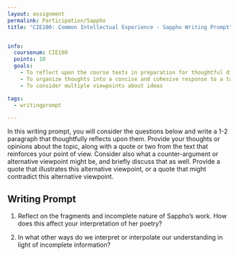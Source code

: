 ```yaml
---
layout: assignment
permalink: Participation/Sappho
title: "CIE100: Common Intellectual Experience - Sappho Writing Prompt"


info:
  coursenum: CIE100
  points: 10
  goals:
    - To reflect upon the course texts in preparation for thoughtful discussion
    - To organize thoughts into a concise and cohesive response to a targeted question
    - To consider multiple viewpoints about ideas

tags:
  - writingprompt

---
```


In this writing prompt, you will consider the questions below and write a 1-2 paragraph that thoughtfully reflects upon them.  Provide your thoughts or opinions about the topic, along with a quote or two from the text that reinforces your point of view.  Consider also what a counter-argument or alternative viewpoint might be, and briefly discuss that as well.  Provide a quote that illustrates this alternative viewpoint, or a quote that might contradict this alternative viewpoint.

## Writing Prompt

1. Reflect on the fragments and incomplete nature of Sappho’s work. How does this affect your interpretation of her poetry?  

2. In what other ways do we interpret or interpolate our understanding in light of incomplete information?